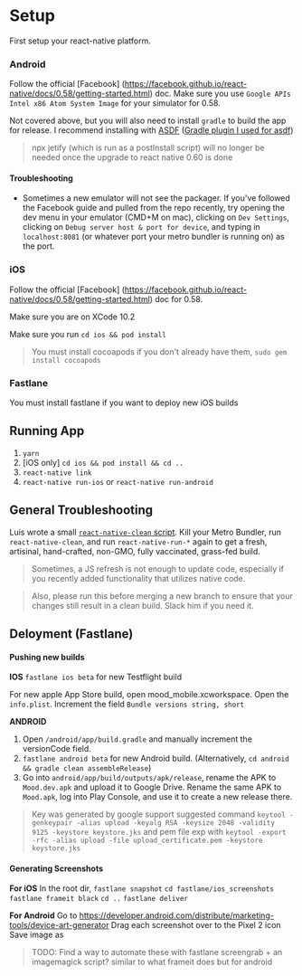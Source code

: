 # Setup

First setup your react-native platform. 

### Android
Follow the official [Facebook] (https://facebook.github.io/react-native/docs/0.58/getting-started.html) doc. Make sure you use `Google APIs Intel x86 Atom System Image` for your simulator for 0.58.

Not covered above, but you will also need to install `gradle` to build the app for release. I recommend installing with [ASDF](https://asdf-vm.com/#/) ([Gradle plugin I used for asdf](https://github.com/rfrancis/asdf-gradle))

> npx jetify (which is run as a postInstall script) will no longer be needed once the upgrade to react native 0.60 is done

#### Troubleshooting
* Sometimes a new emulator will not see the packager. If you've followed the Facebook guide and pulled from the repo recently, try opening the dev menu in your emulator (CMD+M on mac), clicking on `Dev Settings`, clicking on `Debug server host & port for device`, and typing in `localhost:8081` (or whatever port your metro bundler is running on) as the port.

### iOS
Follow the official [Facebook] (https://facebook.github.io/react-native/docs/0.58/getting-started.html) doc for 0.58.

Make sure you are on XCode 10.2

Make sure you run `cd ios && pod install`

> You must install cocoapods if you don't already have them, `sudo gem install cocoapods`

### Fastlane
You must install fastlane if you want to deploy new iOS builds

## Running App 
1. `yarn`
2. [iOS only] `cd ios && pod install && cd ..`
3. `react-native link`
4. `react-native run-ios` or `react-native run-android`

## General Troubleshooting
Luis wrote a small [`react-native-clean` script](https://gist.github.com/whoislewys/18942ac40edb68460c709fe2ed74dee4). Kill your Metro Bundler, run `react-native-clean`, and run `react-native-run-*` again to get a fresh, artisinal, hand-crafted, non-GMO, fully vaccinated, grass-fed build.

> Sometimes, a JS refresh is not enough to update code, especially if you recently added functionality that utilizes native code.

> Also, please run this before merging a new branch to ensure that your changes still result in a clean build. Slack him if you need it. 

## Deloyment (Fastlane)

#### Pushing new builds
**IOS**
`fastlane ios beta` for new Testflight build

For new apple App Store build, open mood_mobile.xcworkspace. Open the `info.plist`. Increment the field `Bundle versions string, short`

**ANDROID** 
1. Open `/android/app/build.gradle` and manually increment the versionCode field.
2. `fastlane android beta` for new Android build. (Alternatively, `cd android && gradle clean assembleRelease`)
3. Go into `android/app/build/outputs/apk/release`, rename the APK to `Mood.dev.apk` and upload it to Google Drive. Rename the same APK to `Mood.apk`, log into Play Console, and use it to create a new release there.

> Key was generated by google support suggested command `keytool -genkeypair -alias upload -keyalg RSA -keysize 2048 -validity 9125 -keystore keystore.jks` and pem file exp with `keytool -export -rfc -alias upload -file upload_certificate.pem -keystore keystore.jks`


#### Generating Screenshots
**For iOS**
In the root dir,
`fastlane snapshot`
`cd fastlane/ios_screenshots`
`fastlane frameit black`
`cd ..`
`fastlane deliver`

**For Android**
Go to https://developer.android.com/distribute/marketing-tools/device-art-generator
Drag each screenshot over to the Pixel 2 icon
Save image as
> TODO: Find a way to automate these with fastlane screengrab + an imagemagick script? similar to what frameit does but for android
